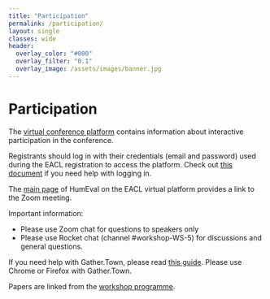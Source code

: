 ```yaml
---
title: "Participation"
permalink: /participation/
layout: single
classes: wide
header:
  overlay_color: "#000"
  overlay_filter: "0.1"
  overlay_image: /assets/images/banner.jpg
---
```


# Participation

The [virtual conference platform](https://www.virtual2021.eacl.org/) contains information about interactive participation in the conference.

Registrants should log in with their credentials (email and password) used during the EACL registration to access the platform. Check out [this document](https://eacl2021-public.s3.amazonaws.com/guides/eacl_virtual_website_login_steps.pdf) if you need help with logging in.

The [main page](https://www.virtual2021.eacl.org/workshop_WS-5.html) of HumEval on the EACL virtual platform provides a link to the Zoom meeting.

Important information:

* Please use Zoom chat for questions to speakers only
* Please use Rocket chat (channel #workshop-WS-5) for discussions and general questions.

If you need help with Gather.Town, please read [this guide](https://eacl2021-public.s3.amazonaws.com/guides/EACL%2BVirtual%2BChair%2BPre-event%2Bcommunications.pdf). Please use Chrome or Firefox with Gather.Town.

Papers are linked from the [workshop programme](https://humeval.github.io/programme/).
